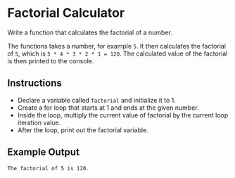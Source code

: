 # Factorial Calculator
Write a function that calculates the factorial of a number.

The functions takes a number, for example `5`. It then calculates the factorial of `5`, which is `5 * 4 * 3 * 2 * 1 = 120`. The calculated value of the factorial is then printed to the console.


## Instructions
- Declare a variable called `factorial` and initialize it to 1.
- Create a for loop that starts at 1 and ends at the given number.
- Inside the loop, multiply the current value of factorial by the current loop iteration value.
- After the loop, print out the factorial variable.

## Example Output
```
The factorial of 5 is 120.
```